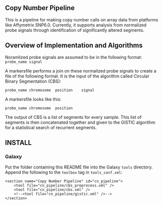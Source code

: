 Copy Number Pipeline
--------------------

This is a pipeline for making copy number calls on array data from platforms
like Affymetrix SNP6.0.  Currently, it supports analysis from normalized probe
signals through identification of significantly altered segments.

## Overview of Implementation and Algorithms

Noramlized probe signals are assumed to be in the following format:
`probe_name	signal`

A markersfile performs a join on these normalized probe signals to create a
file of the following format.  It is the input of the algorithm called Circular
Binary Segmentation (CBS):

`probe_name	chromosome	position	signal`

A markersfile looks like this:

`probe_name	chromosome	position`

The output of CBS is a list of segments for every sample.  This list of
segments is then concatenated together and given to the GISTIC algorithm for a
statistical search of recurrent segments.

## INSTALL

### Galaxy

Put the folder containing this README file into the Galaxy `tools` directory.
Append the following to the `toolbox` tag in `tools_conf.xml`:

    <section name="Copy Number Pipeline" id="cn_pipeline">
        <tool file="cn_pipeline/cbs_preprocess.xml" />
        <tool file="cn_pipeline/cbs.xml" />
        <!--<tool file="cn_pipeline/gistic.xml" />-->
    </section>
